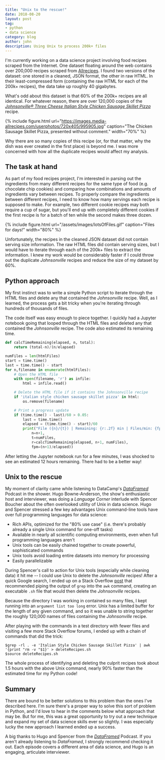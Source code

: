 ```yaml
---
title: "Unix to the rescue!"
date: 2018-08-20
layout: post
tag:
- python
- data science
category: blog
author: john
description: Using Unix to process 200k+ files
---
```


I'm currently working on a data science project involving food recipes scraped from the Internet. One dataset floating around the web contains over 200,000 recipes scraped from [Allrecipes](http://allrecipes.com/). I found two versions of the dataset: one stored in a cleaned, JSON format, the other in raw HTML. In their least-compressed form (containing the raw HTML for each of the 200k+ recipes), the data take up roughly 40 gigabytes.

What's odd about this dataset is that 60% of the 200k+ recipes are all identical. For whatever reason, there are over 120,000 copies of the [*Johnsonville® Three Cheese Italian Style Chicken Sausage Skillet Pizza*](https://www.allrecipes.com/recipe/219661/johnsonville-three-cheese-italian-style-chicken-sausage-skillet-pizza/) recipe.

{% include figure.html url="https://images.media-allrecipes.com/userphotos/720x405/995905.jpg" caption="The Chicken Sausage Skillet Pizza, presented without comment." width="70%" %}

Why there are so many copies of this recipe (or, for that matter, why the dish was ever created in the first place) is beyond me. I was more concerned with how all the duplicate recipes would affect my analysis.

## The task at hand
As part of my food recipes project, I'm interested in parsing out the ingredients from many different recipes for the same type of food (e.g. chocolate chip cookies) and comparing how combinations and amounts of ingredients vary between recipes. To properly compare the ingredients between different recipes, I need to know how many servings each recipe is supposed to make. For example, two different cookie recipes may both require a cup of sugar, but you'll end up with completely different cookies if the first recipe is for a batch of ten while the second makes three dozen.

{% include figure.html url="/assets/images/lotsOfFiles.gif" caption="Files for days!" width="80%" %}

Unfortunately, the recipes in the cleaned JSON dataset did not contain serving size information. The raw HTML files did contain serving sizes, but I would have to iterate through each of the 200k+ files to extract the information. I knew my work would be considerably faster if I could throw out the duplicate *Johnsonville* recipes and reduce the size of my dataset by 60%.

## Python approach
My first instinct was to write a simple Python script to iterate through the HTML files and delete any that contained the *Johnsonville* recipe. Well, as I learned, the process gets a bit tricky when you're iterating through hundreds of thousands of files.

The code itself was easy enough to piece together. I quickly had a Jupyter notebook going that looped through the HTML files and deleted any that contained the *Johnsonville* recipe. The code also estimated its remaining time.

```python
def calcTimeRemaining(elapsed, n, total):
    return (total-n)/(n/elapsed)

numFiles = len(htmlFiles)
start = time.time()
last = time.time() - start
for n,filename in enumerate(htmlFiles):
    # Open the HTML file
    with open(filename, 'r') as infile:
        html = infile.read()

    # Delete the HTML file if it contains the Johnsonville recipe
    if 'italian style chicken sausage skillet pizza' in html:
        os.remove(filename)

    # Print a progress update
    if (time.time() - last)/60 > 0.05:
        last = time.time()
        elapsed = (time.time() - start)/60
        print("File ({n}/{t}) | Remaining: {r:.2f} min | Files/min: {fpm:.2f}".format(
            n=n+1,
            t=numFiles,
            r=calcTimeRemaining(elapsed, n+1, numFiles),
            fpm=(n+1)/elapsed))
```

After letting the Jupyter notebook run for a few minutes, I was shocked to see an estimated 12 hours remaining. There had to be a better way!

## Unix to the rescue
My moment of clarity came while listening to DataCamp's [*DataFramed*](https://www.datacamp.com/community/podcast/kaggle-future-data-science) Podcast in the shower. Hugo Bowne-Anderson, the show's enthusiastic host and interviewer, was doing a *Language Corner* interlude with Spencer Boucher about the often overlooked utility of Unix in data science. Hugo and Spencer stressed a few key advantages Unix command-line tools have over full programming languages for data science:

- Rich APIs, optimized for the "80% use case" (i.e. there's probably already a single Unix command for one-off tasks)
- Available in nearly all scientific computing environments, even when full programming languages aren't
- Unix tools can be easily chained together to create powerful, sophisticated commands
- Unix tools avoid loading entire datasets into memory for processing
- Easily parallelizable

During Spencer's call to action for Unix tools (especially while cleaning data) it hit me -- I could use Unix to delete the *Johnsonville* recipes! After a quick Google search, I ended up on a Stack Overflow [post](https://stackoverflow.com/questions/4529134/delete-files-with-string-found-in-file-linux-cli) that recommended piping the output of `grep` into the `awk` command, creating an executable `.sh` file that would then delete the *Johnsonville* recipes.

Because the directory I was working in contained so many files, I kept running into an `argument list too long` error. Unix has a limited buffer for the length of any given command, and so it was unable to string together the roughly 120,000 names of files containing the *Johnsonville* recipe.

After playing with the commands in a test directory with fewer files and visiting a few more Stack Overflow forums, I ended up with a chain of commands that did the trick:
```shell
$grep -rl . -e 'Italian Style Chicken Sausage Skillet Pizza' | awk '{print "rm -v "$1}' > deleteRecipes.sh
$source deleteRecipes.sh
```

The whole process of identifying and deleting the culprit recipes took about 1.5 hours with the above Unix command, nearly 90% faster than the estimated time for my Python code!

## Summary
There are bound to be better solutions to this problem than the ones I've described here. I'm sure there's a proper way to solve this sort of problem in Python, and I'd love to hear in the comments below what approach that may be. But for me, this was a great opportunity to try out a new technique and expand my set of data science skills ever so slightly. I was especially lucky the new approach I learned ended up a success.

A big thanks to Hugo and Spencer from the [*DataFramed*](https://www.datacamp.com/community/podcast) Podcast. If you aren't already listening to *DataFramed*, I strongly recommend checking it out. Each episode covers a different area of data science, and Hugo is an engaging, articulate interviewer.
